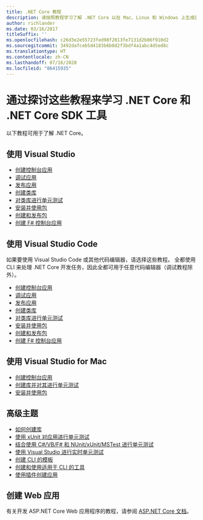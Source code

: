 ```yaml
---
title: .NET Core 教程
description: 请按照教程学习了解 .NET Core 以在 Mac、Linux 和 Windows 上生成应用和库。
author: richlander
ms.date: 03/16/2017
titleSuffix: ''
ms.openlocfilehash: c26d3e2e55723fed98f2013fe7131d2b06f910d2
ms.sourcegitcommit: 3492dafceb5d4183b6b0d2f3bdf4a1abc4d5ed8c
ms.translationtype: HT
ms.contentlocale: zh-CN
ms.lasthandoff: 07/16/2020
ms.locfileid: "86415935"
---
```

# <a name="learn-net-core-and-the-net-core-sdk-tools-by-exploring-these-tutorials"></a>通过探讨这些教程来学习 .NET Core 和 .NET Core SDK 工具

以下教程可用于了解 .NET Core。

## <a name="use-visual-studio"></a>使用 Visual Studio

- [创建控制台应用](with-visual-studio.md)
- [调试应用](debugging-with-visual-studio.md)
- [发布应用](publishing-with-visual-studio.md)
- [创建类库](library-with-visual-studio.md)
- [对类库进行单元测试](testing-library-with-visual-studio.md)
- [安装并使用包](/nuget/quickstart/install-and-use-a-package-in-visual-studio)
- [创建和发布包](/nuget/quickstart/create-and-publish-a-package-using-visual-studio)
- [创建 F# 控制台应用](../../fsharp/get-started/get-started-visual-studio.md)

## <a name="use-visual-studio-code"></a>使用 Visual Studio Code

如果要使用 Visual Studio Code 或其他代码编辑器，请选择这些教程。 全都使用 CLI 来处理 .NET Core 开发任务，因此全都可用于任意代码编辑器（调试教程除外）。

- [创建控制台应用](with-visual-studio-code.md)
- [调试应用](debugging-with-visual-studio-code.md)
- [发布应用](publishing-with-visual-studio-code.md)
- [创建类库](library-with-visual-studio-code.md)
- [对类库进行单元测试](testing-library-with-visual-studio-code.md)
- [安装并使用包](/nuget/quickstart/install-and-use-a-package-using-the-dotnet-cli)
- [创建和发布包](/nuget/quickstart/create-and-publish-a-package-using-the-dotnet-cli)
- [创建 F# 控制台应用](../../fsharp/get-started/get-started-vscode.md)

## <a name="use-visual-studio-for-mac"></a>使用 Visual Studio for Mac

- [创建控制台应用](using-on-mac-vs.md)
- [创建库并对其进行单元测试](library-with-visual-studio-mac.md)
- [安装并使用包](/nuget/quickstart/install-and-use-a-package-in-visual-studio-mac)

## <a name="advanced-topics"></a>高级主题

- [如何创建库](libraries.md)
- [使用 xUnit 对应用进行单元测试](testing-with-cli.md)
- [结合使用 C#/VB/F# 和 NUnit/xUnit/MSTest 进行单元测试](../testing/index.md)
- [使用 Visual Studio 进行实时单元测试](/visualstudio/test/live-unit-testing-start)
- [创建 CLI 的模板](cli-templates-create-item-template.md)
- [创建和使用适用于 CLI 的工具](../tools/global-tools-how-to-create.md)
- [使用插件创建应用](creating-app-with-plugin-support.md)

## <a name="create-web-apps"></a>创建 Web 应用

有关开发 ASP.NET Core Web 应用程序的教程，请参阅 [ASP.NET Core 文档](/aspnet/core/)。
